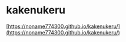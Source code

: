 # kakenukeru

[https://noname774300.github.io/kakenukeru/](https://noname774300.github.io/kakenukeru/)
